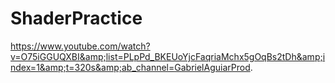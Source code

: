 # ShaderPractice
https://www.youtube.com/watch?v=O75iGGUQXBI&amp;list=PLpPd_BKEUoYjcFaqriaMchx5gOqBs2tDh&amp;index=1&amp;t=320s&amp;ab_channel=GabrielAguiarProd.
